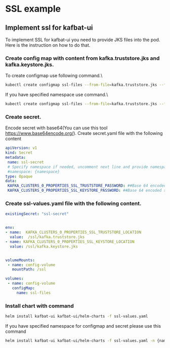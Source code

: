 # SSL example

## Implement ssl for kafbat-ui

To implement SSL for kafbat-ui you need to provide JKS files into the pod. Here is the instruction on how to do that.

### Create config map with content from kafka.truststore.jks and kafka.keystore.jks.

To create configmap use following command.\


```bash
kubectl create configmap ssl-files --from-file=kafka.truststore.jks --from-file=kafka.keystore.jks
```

If you have specified namespace use command.\


```bash
kubectl create configmap ssl-files --from-file=kafka.truststore.jks --from-file=kafka.keystore.jks -n {{namespace}
```



### Create secret.

Encode secret with base64(You can use this tool https://www.base64encode.org/). Create secret.yaml file with the following content

```yml
apiVersion: v1
kind: Secret
metadata:
 name: ssl-secret
 # Specify namespace if needed, uncomment next line and provide namespace
 #namespace: {namespace}
type: Opaque
data:
 KAFKA_CLUSTERS_0_PROPERTIES_SSL_TRUSTSTORE_PASSWORD: ##Base 64 encoded secret
 KAFKA_CLUSTERS_0_PROPERTIES_SSL_KEYSTORE_PASSWORD: ##Base 64 encoded secret
```

### Create ssl-values.yaml file with the following content.

```yml
existingSecret: "ssl-secret"


env:
- name:  KAFKA_CLUSTERS_0_PROPERTIES_SSL_TRUSTSTORE_LOCATION 
  value:  /ssl/kafka.truststore.jks
- name: KAFKA_CLUSTERS_0_PROPERTIES_SSL_KEYSTORE_LOCATION
  value: /ssl/kafka.keystore.jks


volumeMounts:
 - name: config-volume
   mountPath: /ssl

volumes:
 - name: config-volume
   configMap:
     name: ssl-files
```

### Install chart with command

```bash
helm install kafbat-ui kafbat-ui/helm-charts -f ssl-values.yaml
```

If you have specified namespace for configmap and secret please use this command

```bash
helm install kafbat-ui kafbat-ui/helm-charts -f ssl-values.yaml -n {namespace}
```
